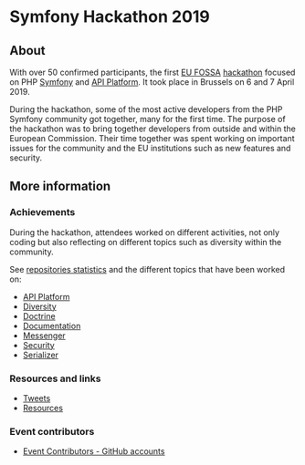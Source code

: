 # Symfony Hackathon 2019

## About

With over 50 confirmed participants, the first [EU FOSSA](https://joinup.ec.europa.eu/collection/eu-fossa-2/about) [hackathon](https://eufossahackathon.bemyapp.com/) focused on PHP [Symfony](https://symfony.com) and [API Platform](https://api-platform.com/).
It took place in Brussels on 6 and 7 April 2019.

During the hackathon, some of the most active developers from the PHP Symfony community got together, many for the first time. The purpose of the hackathon was to bring together developers from outside and within the European Commission. Their time together was spent working on important issues for the community and the EU institutions such as new features and security.

## More information

### Achievements

During the hackathon, attendees worked on different activities, not only coding but also reflecting on different topics such as diversity within the community.

See [repositories statistics](achievements/statistics.md) and the different topics that have been worked on:

* [API Platform](achievements/api-platform.md)
* [Diversity](achievements/diversity.md)
* [Doctrine](achievements/doctrine.md)
* [Documentation](achievements/documentation.md)
* [Messenger](achievements/messenger.md)
* [Security](achievements/security.md)
* [Serializer](achievements/serializer.md)

### Resources and links

* [Tweets](tweets.md)
* [Resources](resources.md)

### Event contributors

* [Event Contributors - GitHub accounts](contributors.md)

